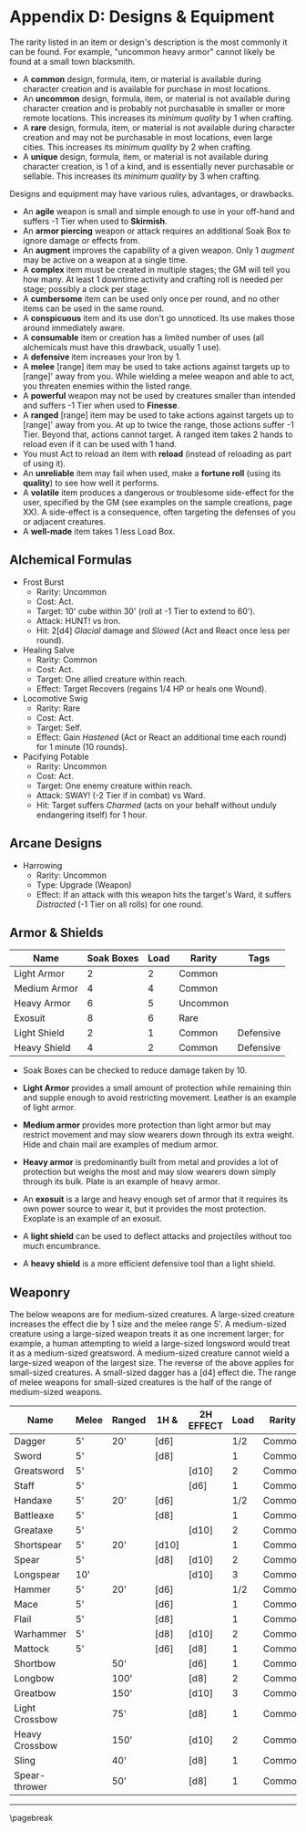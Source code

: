 # Appendix D: Designs & Equipment

The rarity listed in an item or design's description is the most commonly  it can be found. For example, "uncommon heavy armor" cannot likely be found at a small town blacksmith.

* A **common** design, formula, item, or material is available during character creation and is available for purchase in most locations.
* An **uncommon** design, formula, item, or material is not available during character creation and is probably not purchasable in smaller or more remote locations. This increases its *minimum quality* by 1 when crafting.
* A **rare** design, formula, item, or material is not available during character creation and may not be purchasable in most locations, even large cities. This increases its *minimum quality* by 2 when crafting.
* A **unique** design, formula, item, or material is not available during character creation, is 1 of a kind, and is essentially never purchasable or sellable. This increases its *minimum quality* by 3 when crafting.

Designs and equipment may have various rules, advantages, or drawbacks.

* An **agile** weapon is small and simple enough to use in your off-hand and suffers -1 Tier when used to **Skirmish**.
* An **armor piercing** weapon or attack requires an additional Soak Box to ignore damage or effects from.
* An **augment** improves the capability of a given weapon. Only 1 *augment* may be active on a weapon at a single time.
* A **complex** item must be created in multiple stages; the GM will tell you how many. At least 1 downtime activity and crafting roll is needed per stage; possibly a clock per stage.
* A **cumbersome** item can be used only once per round, and no other items can be used in the same round.
* A **conspicuous** item and its use don't go unnoticed. Its use makes those around immediately aware.
* A **consumable** item or creation has a limited number of uses (all alchemicals must have this drawback, usually 1 use).
* A **defensive** item increases your Iron by 1.
* A **melee** [range] item may be used to take actions against targets up to [range]' away from you. While wielding a melee weapon and able to act, you threaten enemies within the listed range.
* A **powerful** weapon may not be used by creatures smaller than intended and suffers -1 Tier when used to **Finesse**.
* A **ranged** [range] item may be used to take actions against targets up to [range]' away from you. At up to twice the range, those actions suffer -1 Tier. Beyond that, actions cannot target. A ranged item takes 2 hands to reload even if it can be used with 1 hand.
* You must Act to reload an item with **reload** (instead of reloading as part of using it).
* An **unreliable** item may fail when used, make a **fortune roll** (using its **quality**) to see how well it performs.
* A **volatile** item produces a dangerous or troublesome side-effect for the user, specified by the GM (see examples on the sample creations, page XX). A side-effect is a consequence, often targeting the defenses of you or adjacent creatures.
* A **well-made** item takes 1 less Load Box.

## Alchemical Formulas

- Frost Burst
    - Rarity: Uncommon
    - Cost: Act.
    - Target: 10' cube within 30' (roll at -1 Tier to extend to 60').
    - Attack: HUNT! vs Iron.
    - Hit: 2[d4] *Glacial* damage and *Slowed* (Act and React once less per round).
- Healing Salve
    - Rarity: Common
    - Cost: Act.
    - Target: One allied creature within reach.
    - Effect: Target Recovers (regains 1/4 HP or heals one Wound).
- Locomotive Swig
    - Rarity: Rare
    - Cost: Act.
    - Target: Self.
    - Effect: Gain *Hastened* (Act or React an additional time each round) for 1 minute (10 rounds).
- Pacifying Potable
    - Rarity: Uncommon
    - Cost: Act.
    - Target: One enemy creature within reach.
    - Attack: SWAY! (-2 Tier if in combat) vs Ward.
    - Hit: Target suffers *Charmed* (acts on your behalf without unduly endangering itself) for 1 hour.

## Arcane Designs

- Harrowing
    - Rarity: Uncommon
    - Type: Upgrade (Weapon)
    - Effect: If an attack with this weapon hits the target's Ward, it suffers *Distracted* (-1 Tier on all rolls) for one round.

## Armor & Shields

| Name         | Soak Boxes | Load | Rarity   | Tags |
|--------------|------------|------|----------|------|
| Light Armor  | 2          | 2    | Common   | |
| Medium Armor | 4          | 4    | Common   | |
| Heavy Armor  | 6          | 5    | Uncommon | |
| Exosuit      | 8          | 6    | Rare     | |
| Light Shield | 2          | 1    | Common   | Defensive |
| Heavy Shield | 4          | 2    | Common   | Defensive |

* Soak Boxes can be checked to reduce damage taken by 10.

* **Light Armor** provides a small amount of protection while remaining thin and supple enough to avoid restricting movement. Leather is an example of light armor.
* **Medium armor** provides more protection than light armor but may restrict movement and may slow wearers down through its extra weight. Hide and chain mail are examples of medium armor.
* **Heavy armor** is predominantly built from metal and provides a lot of protection but weighs the most and may slow wearers down simply through its bulk. Plate is an example of heavy armor.
* An **exosuit** is a large and heavy enough set of armor that it requires its own power source to wear it, but it provides the most protection. Exoplate is an example of an exosuit.
* A **light shield** can be used to deflect attacks and projectiles without too much encumbrance.
* A **heavy shield** is a more efficient defensive tool than a light shield.

## Weaponry

The below weapons are for medium-sized creatures. A large-sized creature increases the effect die by 1 size and the melee range 5'. A medium-sized creature using a large-sized weapon treats it as one increment larger; for example, a human attempting to wield a large-sized longsword would treat it as a medium-sized greatsword. A medium-sized creature cannot wield a large-sized weapon of the largest size. The reverse of the above applies for small-sized creatures. A small-sized dagger has a [d4] effect die. The range of melee weapons for small-sized creatures is the half of the range of medium-sized weapons.

| Name       | Melee | Ranged | 1H &  | 2H EFFECT | Load | Rarity | Tags |
|------------|-------|--------|-------|-------|------|------|---|
| Dagger     | 5'    | 20'    | [d6]  |       | 1/2  | Common   | Agile |
| Sword      | 5'    |        | [d8]  |       | 1    | Common   | |
| Greatsword | 5'    |        |       | [d10] | 2    | Common   | Powerful |
| Staff      | 5'    |        |       | [d6]  | 1    | Common   | Defensive |
| Handaxe    | 5'    | 20'    | [d6]  |       | 1/2  | Common   | Agile |
| Battleaxe  | 5'    |        | [d8]  |       | 1    | Common   | |
| Greataxe   | 5'    |        |       | [d10] | 2    | Common   | Powerful |
| Shortspear | 5'    | 20'    | [d10] |       | 1    | Common   | |
| Spear      | 5'    |        | [d8]  | [d10] | 2    | Common   | |
| Longspear  | 10'   |        |       | [d10] | 3    | Common   | |
| Hammer     | 5'    | 20'    | [d6]  |       | 1/2  | Common   | Agile |
| Mace       | 5'    |        | [d6]  |       | 1    | Common   | |
| Flail      | 5'    |        | [d8]  |       | 1    | Common   | |
| Warhammer  | 5'    |        | [d8]  | [d10] | 2    | Common   | Powerful |
| Mattock    | 5'    |        | [d6]  | [d8]  | 1    | Common   | |
| Shortbow   |       | 50'    |       | [d6]  | 1    | Common   | |
| Longbow    |       | 100'   |       | [d8]  | 2    | Common   | |
| Greatbow   |       | 150'   |       | [d10] | 3    | Common   | |
| Light Crossbow |   | 75'    |       | [d8]  | 1    | Common   | Reload |
| Heavy Crossbow |   | 150'   |       | [d10] | 2    | Common   | Reload |
| Sling      |       | 40'    |       | [d8]  | 1    | Common   | |
| Spear-thrower |    | 50'    |       | [d8]  | 1    | Common   | Reload |

* * * * * * * * * * * * * * * * * * * * * * * * * * * * * * * * * * * * * * * *

\pagebreak
